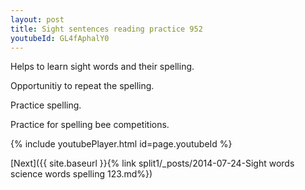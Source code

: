 ```yaml
---
layout: post
title: Sight sentences reading practice 952
youtubeId: GL4fAphalY0
---
```

 
 
Helps to learn sight words and their spelling.

Opportunitiy to repeat the spelling. 

Practice spelling. 
 
Practice for spelling bee competitions. 
 
{% include youtubePlayer.html id=page.youtubeId %}
 
 

[Next]({{ site.baseurl }}{% link  split1/_posts/2014-07-24-Sight words science words spelling 123.md%})
 

